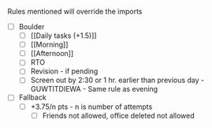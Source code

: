 Rules mentioned will override the imports

- [ ] Boulder
    - [ ] [[Daily tasks (+1.5)]]
    - [ ] [[Morning]]
    - [ ] [[Afternoon]]
    - [ ] RTO
    - [ ] Revision - if pending
    - [ ] Screen out by 2:30 or 1 hr. earlier than previous day - GUWTITDIEWA - Same rule as evening
- [ ] Fallback
    - [ ] +3.75/n pts - n is number of attempts
        - [ ] Friends not allowed, office deleted not allowed